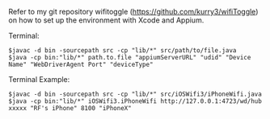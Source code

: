 Refer to my git repository wifitoggle (https://github.com/kurry3/wifiToggle) on how to set up the environment with Xcode and Appium.

Terminal:
 ```
 $javac -d bin -sourcepath src -cp "lib/*" src/path/to/file.java
 $java -cp bin:"lib/*" path.to.file "appiumServerURL" "udid" "Device Name" "WebDriverAgent Port" "deviceType"
 ```
 
Terminal Example:
 ```
 $javac -d bin -sourcepath src -cp "lib/*" src/iOSWifi3/iPhoneWifi.java
 $java -cp bin:"lib/*" iOSWifi3.iPhoneWifi http://127.0.0.1:4723/wd/hub xxxxx "RF's iPhone" 8100 "iPhoneX"
 ```
